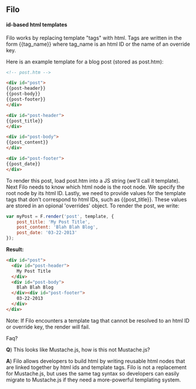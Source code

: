 ## Filo
#### id-based html templates

Filo works by replacing template "tags" with html. Tags are written in the form {{tag_name}} where tag_name is an html ID or the name of an override key.

Here is an example template for a blog post (stored as post.htm):
```html
<!-- post.htm -->

<div id="post">
{{post-header}}
{{post-body}}
{{post-footer}}
</div>

<div id="post-header">
{{post_title}}
</div>

<div id="post-body">
{{post_content}}
</div>

<div id="post-footer">
{{post_date}}
</div>
```

To render this post, load post.htm into a JS string (we'll call it template). Next Filo needs to know which html node is the root node. We specify the root node by its html ID. Lastly, we need to provide values for the template tags that don't correspond to html IDs, such as {{post_title}}. These values are stored in an opional 'overrides' object. To render the post, we write:

```Javascript  
var myPost = F.render('post', template, {
	post_title: 'My Post Title',
	post_content: 'Blah Blah Blog',
	post_date: '03-22-2013'
});
```

**Result:**
```html
<div id="post">
  <div id="post-header">
    My Post Title
  </div>
  <div id="post-body">
    Blah Blah Blog
  </div><div id="post-footer">
    03-22-2013
  </div>
</div>
```

Note: If Filo encounters a template tag that cannot be resolved to an html ID or override key, the render will fail.

Faq?

**Q**) This looks like Mustache.js, how is this not Mustache.js?

**A**) Filo allows developers to build html by writing reusable html nodes that are linked together by html ids and template tags. Filo is not a replacement for Mustache.js, but uses the same tag syntax so developers can easily migrate to Mustache.js if they need a more-powerful templating system.  




